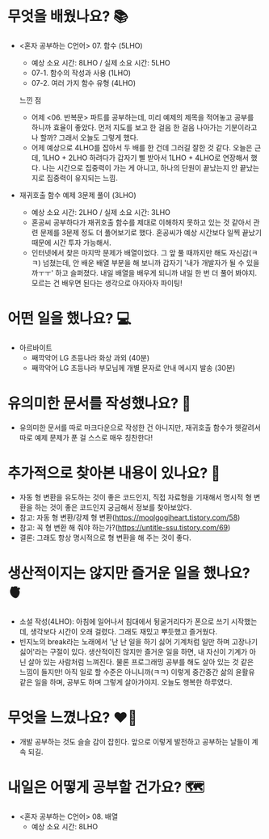 # 무엇을 배웠나요? 📚
- <혼자 공부하는 C언어> 07. 함수 (5LHO)
    - 예상 소요 시간: 8LHO / 실제 소요 시간: 5LHO
    - 07-1. 함수의 작성과 사용 (1LHO)
    - 07-2. 여러 가지 함수 유형 (4LHO)

    느낀 점
    - 어제 <06. 반복문> 파트를 공부하는데, 미리 예제의 제목을 적어놓고 공부를 하니까 효율이 좋았다. 먼저 지도를 보고 한 걸음 한 걸음 나아가는 기분이라고나 할까? 그래서 오늘도 그렇게 했다.
    - 어제 예상으로 4LHO를 잡아서 두 배를 한 건데 그러길 잘한 것 같다. 오늘은 근데, 1LHO + 2LHO 하려다가 갑자기 삘 받아서 1LHO + 4LHO로 연장해서 했다. 나는 시간으로 집중력이 가는 게 아니고, 하나의 단원이 끝났는지 안 끝났는지로 집중력이 유지되는 느낌.

- 재귀호출 함수 예제 3문제 풀이 (3LHO)
    - 예상 소요 시간: 2LHO / 실제 소요 시간: 3LHO
    - 혼공씨 공부하다가 재귀호출 함수를 제대로 이해하지 못하고 있는 것 같아서 관련 문제를 3문제 정도 더 풀어보기로 했다. 혼공씨가 예상 시간보다 일찍 끝났기 때문에 시간 투자 가능해서.
    - 인터넷에서 찾은 마지막 문제가 배열이었다. 그 앞 풀 때까지만 해도 자신감(ㅋㅋ) 넘쳤는데, 안 배운 배열 부분을 해 보니까 갑자기 '내가 개발자가 될 수 있을까ㅜㅜ' 하고 슬퍼졌다. 내일 배열을 배우게 되니까 내일 한 번 더 풀어 봐야지. 모르는 건 배우면 된다는 생각으로 아자아자 파이팅!

# 어떤 일을 했나요? 💻
- 아르바이트
    - 째깍악어 LG 초등나라 화상 과외 (40분)
    - 째깍악어 LG 초등나라 부모님께 개별 문자로 안내 메시지 발송 (30분) 

# 유의미한 문서를 작성했나요? 📝
- 유의미한 문서를 따로 마크다운으로 작성한 건 아니지만, 재귀호출 함수가 헷갈려서 따로 예제 문제가 푼 걸 스스로 매우 칭찬한다!

# 추가적으로 찾아본 내용이 있나요? 🌊
- 자동 형 변환을 유도하는 것이 좋은 코드인지, 직접 자료형을 기재해서 명시적 형 변환을 하는 것이 좋은 코드인지 궁금해서 정보를 찾아보았다.
- 참고: 자동 형 변환/강제 형 변환(https://moolgogiheart.tistory.com/58)
- 참고: 꼭 형 변환 해 줘야 하는가?(https://untitle-ssu.tistory.com/69)
- 결론: 그래도 항상 명시적으로 형 변환을 해 주는 것이 좋다.

# 생산적이지는 않지만 즐거운 일을 했나요? 🫀
- 소설 작성(4LHO): 아침에 일어나서 침대에서 뒹굴거리다가 폰으로 쓰기 시작했는데, 생각보다 시간이 오래 걸렸다. 그래도 재밌고 뿌듯했고 즐거웠다.
- 빈지노의 break라는 노래에서 '난 난 일을 하기 싫어 기계처럼 일만 하며 고장나기 싫어'라는 구절이 있다. 생산적이진 않지만 즐거운 일을 하면, 내 자신이 기계가 아닌 살아 있는 사람처럼 느껴진다. 물론 프로그래밍 공부를 해도 살아 있는 것 같은 느낌이 들지만! 아직 일로 할 수준은 아니니까(ㅋㅋ) 이렇게 중간중간 삶의 윤활유 같은 일을 하며, 공부도 하며 그렇게 살아가야지. 오늘도 행복한 하루였다.

# 무엇을 느꼈나요? ❤️‍🔥
- 개발 공부하는 것도 슬슬 감이 잡힌다. 앞으로 이렇게 발전하고 공부하는 날들이 계속 되길.

# 내일은 어떻게 공부할 건가요? 🗺
- <혼자 공부하는 C언어> 08. 배열
    - 예상 소요 시간: 8LHO